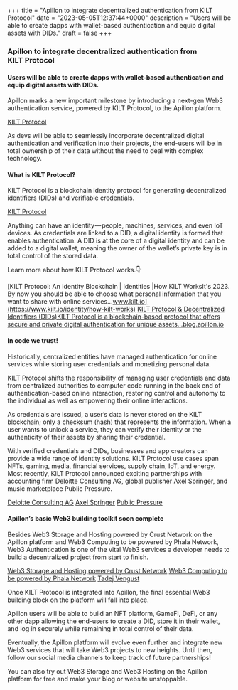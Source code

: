 +++
title = "Apillon to integrate decentralized authentication from KILT Protocol"
date = "2023-05-05T12:37:44+0000"
description = "Users will be able to create dapps with wallet-based authentication and equip digital assets with DIDs."
draft = false
+++

### Apillon to integrate decentralized authentication from KILT Protocol


#### Users will be able to create dapps with wallet-based authentication and equip digital assets with DIDs.


Apillon marks a new important milestone by introducing a next-gen Web3 authentication service, powered by KILT Protocol, to the Apillon platform.

[KILT Protocol](https://www.kilt.io/)

As devs will be able to seamlessly incorporate decentralized digital authentication and verification into their projects, the end-users will be in total ownership of their data without the need to deal with complex technology.


#### What is KILT Protocol?


KILT Protocol is a blockchain identity protocol for generating decentralized identifiers (DIDs) and verifiable credentials.

[KILT Protocol](https://www.kilt.io/)

Anything can have an identity — people, machines, services, and even IoT devices. As credentials are linked to a DID, a digital identity is formed that enables authentication. A DID is at the core of a digital identity and can be added to a digital wallet, meaning the owner of the wallet’s private key is in total control of the stored data.


Learn more about how KILT Protocol works.👇

[KILT Protocol: An Identity Blockchain | Identities |How KILT WorksIt's 2023. By now you should be able to choose what personal information that you want to share with online services…www.kilt.io](https://www.kilt.io/identity/how-kilt-works)
[KILT Protocol & Decentralized Identifiers (DIDs)KILT Protocol is a blockchain-based protocol that offers secure and private digital authentication for unique assets…blog.apillon.io](https://blog.apillon.io/kilt-protocol-decentralized-identifiers-dids-9f87654a430f)

#### In code we trust!


Historically, centralized entities have managed authentication for online services while storing user credentials and monetizing personal data.


KILT Protocol shifts the responsibility of managing user credentials and data from centralized authorities to computer code running in the back end of authentication-based online interaction, restoring control and autonomy to the individual as well as empowering their online interactions.


As credentials are issued, a user’s data is never stored on the KILT blockchain; only a checksum (hash) that represents the information. When a user wants to unlock a service, they can verify their identity or the authenticity of their assets by sharing their credential.


With verified credentials and DIDs, businesses and app creators can provide a wide range of identity solutions. KILT Protocol use cases span NFTs, gaming, media, financial services, supply chain, IoT, and energy. Most recently, KILT Protocol announced exciting partnerships with accounting firm Deloitte Consulting AG, global publisher Axel Springer, and music marketplace Public Pressure.

[Deloitte Consulting AG](https://www2.deloitte.com/ch/en/pages/press-releases/articles/deloitte-integrates-kilt-identity-blockchain-creating-new-markets-with-reusable-digital-credentials.html)
[Axel Springer](https://www.axelspringer.com/en/ax-press-release/axel-springer-and-kilt-introduce-service-for-login-based-on-web3-technology)
[Public Pressure](https://medium.com/kilt-protocol/public-pressure-integrates-kilt-identity-blockchain-to-verify-nfts-and-users-on-its-music-92d9c77515af)

#### Apillon’s basic Web3 building toolkit soon complete


Besides Web3 Storage and Hosting powered by Crust Network on the Apillon platform and Web3 Computing to be powered by Phala Network, Web3 Authentication is one of the vital Web3 services a developer needs to build a decentralized project from start to finish.

[Web3 Storage and Hosting powered by Crust Network](https://medium.com/apillon/official-partnership-crust-network-to-be-integrated-into-apillons-web3-development-platform-25e49c742fa8)
[Web3 Computing to be powered by Phala Network](https://medium.com/apillon/partnering-with-phala-network-the-apillon-platform-soon-with-all-essential-web3-features-at-an-cad84bcca904)
[Tadej Vengust](https://www.linkedin.com/in/tadej-vengust?miniProfileUrn=urn%3Ali%3Afs_miniProfile%3AACoAAB1whxABKbHNGDXfpXovcFjLY9CbUdxaFjM&lipi=urn%3Ali%3Apage%3Ad_flagship3_search_srp_all%3BVKnGjOyvQV2OxIAeo7O7Aw%3D%3D)

Once KILT Protocol is integrated into Apillon, the final essential Web3 building block on the platform will fall into place.


Apillon users will be able to build an NFT platform, GameFi, DeFi, or any other dapp allowing the end-users to create a DID, store it in their wallet, and log in securely while remaining in total control of their data.


Eventually, the Apillon platform will evolve even further and integrate new Web3 services that will take Web3 projects to new heights. Until then, follow our social media channels to keep track of future partnerships!


You can also try out Web3 Storage and Web3 Hosting on the Apillon platform for free and make your blog or website unstoppable.
